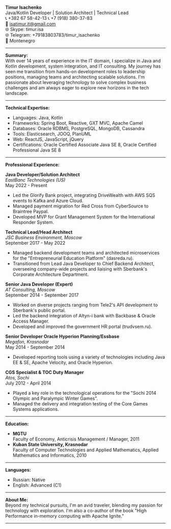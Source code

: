 
**Timur Isachenko**  
Java/Kotlin Developer | Solution Architect | Technical Lead  
📞 +382 67 58-42-13 
📞 +7 (918) 380-37-83   
📧 isatimur.it@gmail.com  
🌐 Skype: timur.isa  
🌐 Telegram: +79183803783/timur_isachenko  
📍 Montenegro

---

**Summary:**  
With over 14 years of experience in the IT domain, I specialize in Java and Kotlin development, system integration, and IT consulting. My journey has seen me transition from hands-on development roles to leadership positions, managing teams and architecting scalable solutions. I'm passionate about leveraging technology to solve complex business challenges and am always eager to explore new horizons in the tech landscape.

---

**Technical Expertise:**  
- Languages: Java, Kotlin
- Frameworks: Spring Boot, Reactive, GXT MVC, Apache Camel
- Databases: Oracle RDBMS, PostgreSQL, MongoDB, Cassandra
- Tools: Elasticsearch, JOOQ, PlanUML
- Web: ReactJS, JavaScript, jQuery
- Certifications: Oracle Certified Associate Java SE 8, Oracle Certified Professional Java SE 8

---

**Professional Experience:**

**Java Developer/Solution Architect**  
*EastBanc Technologies (US)*  
May 2022 - Present  
- Led the Glorify Bank project, integrating DriveWealth with AWS SQS events to Kafka and Azure Cloud.
- Managed payment migration for Red Cross from CyberSource to Braintree Paypal.
- Developed MVP for Grant Management System for the International Responder System.

**Technical Lead/Head Architect**  
*JSC Business Environment, Moscow*  
September 2017 - May 2022  
- Managed backend development teams and architected microservices for the "Entrepreneurial Education Platform" (dasreda.ru).
- Transitioned from Lead Java Developer to Chief Backend Architect, overseeing company-wide projects and liaising with Sberbank's Corporate Architecture Department.

**Senior Java Developer (Expert)**  
*AT Consulting, Moscow*  
September 2014 - September 2017  
- Worked on diverse projects ranging from Tele2's API development to Sberbank's public portal.
- Led the backend integration of Altyn-i bank with Backbase & Oracle Access Manager.
- Developed and improved the government HR portal (trudvsem.ru).

**Senior Developer Oracle Hyperion Planning/Essbase**  
*Megafon, Krasnodar*  
May 2014 - September 2014  
- Developed reporting tools using a variety of technologies including Java EE & SE, Apache Velocity, and Oracle Hyperion.

**CGS Specialist & TOC Duty Manager**  
*Atos, Sochi*  
July 2012 - April 2014  
- Played a key role in the technological operations for the "Sochi 2014 Olympic and Paralympic Winter Games".
- Managed the delivery and integration testing of the Core Games Systems applications.

---

**Education:**  
- **MGTU**  
  Faculty of Economy, Anticrisis Management / Manager, 2011
- **Kuban State University, Krasnodar**  
  Faculty of Computer Technologies and Applied Mathematics, Applied Mathematics and Informatics, 2010

---

**Languages:**  
- Russian: Native
- English: Advanced (C1)

---

**About Me:**  
Beyond my technical pursuits, I'm an avid traveler, blending my passion for technology with exploration. I'm also a co-author of the book "High Performance in-memory computing with Apache Ignite."

---
